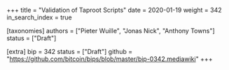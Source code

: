 +++
title = "Validation of Taproot Scripts"
date = 2020-01-19
weight = 342
in_search_index = true

[taxonomies]
authors = ["Pieter Wuille", "Jonas Nick", "Anthony Towns"]
status = ["Draft"]

[extra]
bip = 342
status = ["Draft"]
github = "https://github.com/bitcoin/bips/blob/master/bip-0342.mediawiki"
+++

